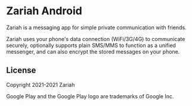 # Zariah Android 

Zariah is a messaging app for simple private communication with friends.

Zariah uses your phone's data connection (WiFi/3G/4G) to communicate securely, optionally supports plain SMS/MMS to function as a unified messenger, and can also encrypt the stored messages on your phone.

## License

Copyright 2021-2021 Zariah

Google Play and the Google Play logo are trademarks of Google Inc.
